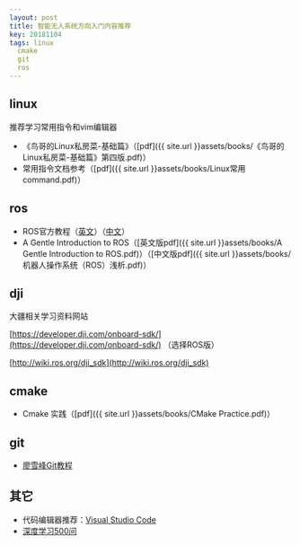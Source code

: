 ```yaml
---
layout: post
title: 智能无人系统方向入门内容推荐
key: 20181104
tags: linux
  cmake
  git
  ros
---
```


## linux
推荐学习常用指令和vim编辑器
- 《鸟哥的Linux私房菜-基础篇》（[pdf]({{ site.url }}assets/books/《鸟哥的Linux私房菜-基础篇》第四版.pdf)）
- 常用指令文档参考（[pdf]({{ site.url }}assets/books/Linux常用command.pdf)）

## ros
- ROS官方教程（[英文](http://wiki.ros.org/ROS/Tutorials/)）（[中文](http://wiki.ros.org/cn/ROS/Tutorials/)）
- A Gentle Introduction to ROS（[英文版pdf]({{ site.url }}assets/books/A Gentle Introduction to ROS.pdf)）（[中文版pdf]({{ site.url }}assets/books/机器人操作系统（ROS）浅析.pdf)）


## dji
大疆相关学习资料网站

[https://developer.dji.com/onboard-sdk/](https://developer.dji.com/onboard-sdk/) （选择ROS版）

[http://wiki.ros.org/dji_sdk](http://wiki.ros.org/dji_sdk)

## cmake
- Cmake 实践（[pdf]({{ site.url }}assets/books/CMake Practice.pdf)）

## git
- [廖雪峰Git教程](https://www.liaoxuefeng.com/wiki/0013739516305929606dd18361248578c67b8067c8c017b000)

## 其它
- 代码编辑器推荐：[Visual Studio Code](https://code.visualstudio.com/)
- [深度学习500问](https://github.com/scutan90/DeepLearning-500-questions)